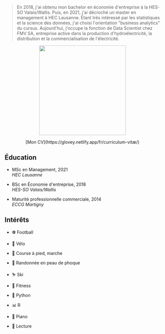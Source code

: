 

> En 2018, j'ai obtenu mon bachelor en économie d'entreprise à la HES-SO Valais/Wallis. Puis, en 2021, j'ai décroché un master en management à HEC Lausanne. Étant très intéressé par les statistiques et la science des données, j'ai choisi l'orientation "business analytics" du cursus. Aujourd'hui, j'occupe la fonction de Data Scientist chez FMV SA, entreprise active dans la production d'hydroélectricité, la distribution et la commercialisation de l'électricité.

<p align="center">
  <img src="/profile.png" width="280" height="290"/>
</p>

<p align="center">
  [Mon CV](https://glovey.netlify.app/fr/curriculum-vitæ/)
</p>

<div class="container">
   <div class="col-lg-6 col-md-6 col-sm-12 col-xs-12">
   
## Éducation

- MSc en Management, 2021  
  *HEC Lausanne*
  
- BSc en Économie d'entreprise, 2018  
  *HES-SO Valais/Wallis*
  
- Maturité professionnelle commerciale, 2014  
  *ECCG Martigny*
  
   </div>
   <div class="col-lg-6 col-md-6 col-sm-12 col-xs-12">
   
## Intérêts

- ⚽ Football
- 🚴 Vélo
- 🏃 Course à pied, marche
- 🎿 Randonnée en peau de phoque
- ⛷️ Ski
- 💓 Fitness
- 🐍 Python
- 📊 R
- 🎹 Piano
- 📖 Lecture

   </div>
</div>
